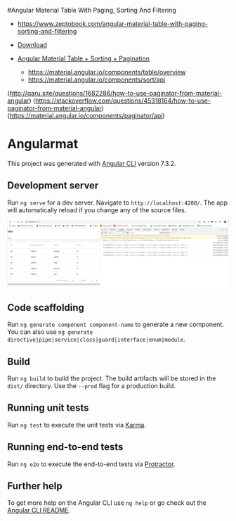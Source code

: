 #Angular Material Table With Paging, Sorting And Filtering

* https://www.zeptobook.com/angular-material-table-with-paging-sorting-and-filtering
* [Download](https://github.com/zeptobook/AngularMaterialTable)

* [Angular Material Table + Sorting + Pagination](https://www.concretepage.com/angular-material/angular-material-table-sorting-pagination)
  * https://material.angular.io/components/table/overview
  * https://material.angular.io/components/sort/api

(http://qaru.site/questions/1682286/how-to-use-paginator-from-material-angular)
(https://stackoverflow.com/questions/45318164/how-to-use-paginator-from-material-angular)
(https://material.angular.io/components/paginator/api)

# Angularmat

This project was generated with [Angular CLI](https://github.com/angular/angular-cli) version 7.3.2.

## Development server

Run `ng serve` for a dev server. Navigate to `http://localhost:4200/`. The app will automatically reload if you change any of the source files.

![screenshot](screenshot.png)

## Code scaffolding

Run `ng generate component component-name` to generate a new component. You can also use `ng generate directive|pipe|service|class|guard|interface|enum|module`.

## Build

Run `ng build` to build the project. The build artifacts will be stored in the `dist/` directory. Use the `--prod` flag for a production build.

## Running unit tests

Run `ng test` to execute the unit tests via [Karma](https://karma-runner.github.io).

## Running end-to-end tests

Run `ng e2e` to execute the end-to-end tests via [Protractor](http://www.protractortest.org/).

## Further help

To get more help on the Angular CLI use `ng help` or go check out the [Angular CLI README](https://github.com/angular/angular-cli/blob/master/README.md).
